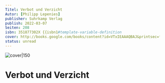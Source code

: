 ```yaml
---
Titel: Verbot und Verzicht
Autor: [Philipp Lepenies]
publisher: Suhrkamp Verlag
publish: 2022-03-07
Seiten: 208
isbn: 351877302X {{isbn1#template-variable-definition
cover: http://books.google.com/books/content?id=VTxIEAAAQBAJ&printsec=frontcover&img=1&zoom=1&edge=curl&source=gbs_api
status: unread
---
```


![cover|150](http://books.google.com/books/content?id=VTxIEAAAQBAJ&printsec=frontcover&img=1&zoom=1&edge=curl&source=gbs_api)

# Verbot und Verzicht